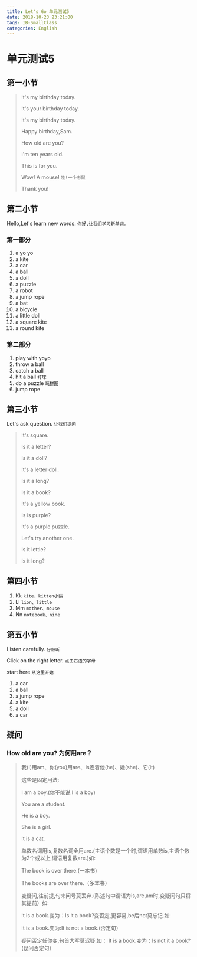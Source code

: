 ```yaml
---
title: Let's Go 单元测试5
date: 2018-10-23 23:21:00
tags: IB-SmallClass
categories: English
---
```



# 单元测试5

## 第一小节

> It's my birthday today.
> 
> It's your birthday today.
> 
> It's my birthday today.
> 
> Happy birthday,Sam.
> 
> How old are you?
> 
> I'm ten years old.
> 
> This is for you.
> 
> Wow! A mouse! `哇!一个老鼠`
> 
> Thank you!


## 第二小节

Hello,Let's learn new words. `你好,让我们学习新单词。`

### 第一部分

1. a yo yo
2. a kite
3. a car
4. a ball
5. a doll
6. a puzzle
7. a robot
8. a jump rope
9. a bat
10. a bicycle
11. a little doll
12. a square kite
13. a round kite

### 第二部分

1. play with yoyo 
2. throw a ball
3. catch a ball
4. hit a ball `打球`
5. do a puzzle `玩拼图`
6. jump rope

## 第三小节

Let's ask question. `让我们提问`

> It's square.
> 
> Is it a letter?
> 
> Is it a doll?
> 
> It's a letter doll.
> 
> Is it a long?
> 
> Is it a book?
> 
> It's a yellow book.
> 
> Is is purple?
> 
> It's a purple puzzle.
> 
> Let's try another one.
> 
> Is it lettle?
> 
> Is it long?


## 第四小节

1. Kk `kite、kitten小猫`
2. Ll `lion、little`
3. Mm `mother、mouse`
4. Nn `notebook、nine`


## 第五小节

Listen carefully. `仔细听`

Click on the right letter. `点击右边的字母`

start here `从这里开始`

1. a car
2. a ball
3. a jump rope
4. a kite
5. a doll
6. a car

## 疑问

### How old are you? 为何用are？

> 我(I)用am、你(you)用are、is连着他(he)、她(she)、它(it)
> 
> 这些是固定用法:
> 
> I am a boy.(你不能说 I is a boy)
> 
> You are a student.
> 
> He is a boy.
> 
> She is a girl.
> 
> It is a cat.
> 
> 单数名词用is,复数名词全用are.(主语个数是一个时,谓语用单数is,主语个数为2个或以上,谓语用复数are.)如:
> 
> The book is over there.(一本书）
> 
> The books are over there.（多本书）
> 
> 变疑问,往前提,句末问号莫丢弃.(陈述句中谓语为is,are,am时,变疑问句只将其提前）如:
> 
> It is a book.变为：Is it a book?变否定,更容易,be后not莫忘记.如:
> 
> It is a book.变为:It is not a book.(否定句）
> 
> 疑问否定任你变,句首大写莫迟疑.如：
> It is a book.变为：Is not it a book?(疑问否定句）

